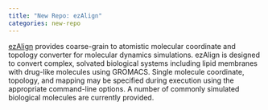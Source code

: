 ```yaml
---
title: "New Repo: ezAlign"
categories: new-repo
---
```


[ezAlign](https://github.com/LLNL/ezAlign) provides coarse-grain to atomistic molecular coordinate and topology converter for molecular dynamics simulations. ezAlign is designed to convert complex, solvated biological systems including lipid membranes with drug-like molecules using GROMACS. Single molecule coordinate, topology, and mapping may be specified during execution using the appropriate command-line options. A number of commonly simulated biological molecules are currently provided.
